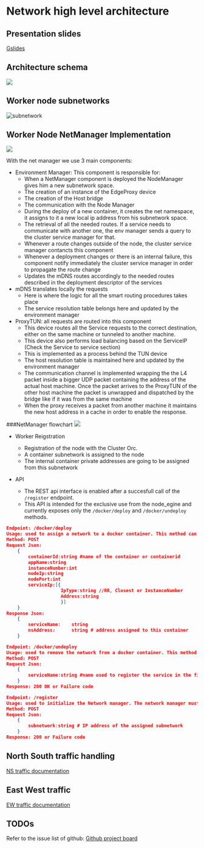 # Network high level architecture

## Presentation slides
[Gslides](https://docs.google.com/presentation/d/1_vSy4f2plYYKcQKtr5tQ1ColA5VtPYPFwhbaViDtcM4/edit?usp=sharing)

## Architecture schema

![](./diagrams/Network-0.1.png)

## Worker node subnetworks

![subnetwork](./diagrams/Subnetworks.png)

## Worker Node NetManager Implementation

![](./diagrams/NetManager.png)

With the net manager we use 3 main components:

* Environment Manager: This component is responsible for:
	* When a NetManager component is deployed the NodeManager gives him a new subnetwork space. 
	* The creation of an instance of the EdgeProxy device 
	* The creation of the Host bridge
	* The communication with the Node Manager 
	* During the deploy of a new container, it creates the net namespace, it assigns to it a new local ip address from his subnetwork space.
	* The retrieval of all the needed routes. If a service needs to communicate with another one, the env manager sends a query to the cluster service manager for that. 	
	* Whenever a route changes outside of the node, the cluster service manager contancts this component
	* Whenever a deployment changes or there is an internal failure, this component notify immediately the cluster service manager in order to propagate the route change
	* Updates the mDNS routes accordingly to the needed routes described in the deployment descriptor of the services
* mDNS translates locally the requests
	*  Here is where the logic for all the smart routing procedures takes place
	*  The service resolution table belongs here and updated by the environment manager
* ProxyTUN: all requests are routed into this component
	* This device routes all the Service requests to the correct destination, either on the same machine or tunneled to another machine. 
	*  This device also performs load balancing based on the ServiceIP (Check the Service to service section)
	* This is implemented as a process behind the TUN device
	* The host resolution table is maintained here and updated by the environment manager
	* The communication channel is implemented wrapping the the L4 packet inside a bigger UDP packet containing the address of the actual host machine. Once the packet arrives to the ProxyTUN of the other host machine the packet is unwrapped and dispatched by the bridge like if it was from the same machine
	* When the proxy receives a packet from another machine it maintains the new host address in a cache in order to enable the response.

###NetManager flowchart
![](./diagrams/NetManagerFlowchart.png)

* Worker Reigstration
	*  Registration of the node with the Cluster Orc. 
	*  A container subnetwork is assigned to the node
	*  The internal container private addresses are going to be assigned from this subnetwork

* API
   * The REST api interface is enabled after a succesfull call of the `/register` endpoint. 
   * This API is intended for the exclusive use from the node_egine and currently exposes only
   the `/docker/deploy` and `/docker/undeploy` methods. 
   
```json
Endpoint: /docker/deploy
Usage: used to assign a network to a docker container. This method can be used only after the registration
Method: POST
Request Json:
	{
		containerId:string #name of the container or containerid
		appName:string
		instanceNumber:int
		nodeIp:string
		nodePort:int
		serviceIp:[{
					IpType:string //RR, Closest or InstanceNumber
					Address:string
					}]
	}
Response Json:
	{
		serviceName:    string
		nsAddress:  	string # address assigned to this container
	}
``` 

```json
Endpoint: /docker/undeploy
Usage: used to remove the network from a docker container. This method can be used only after the registration
Method: POST
Request Json:
	{
		serviceName:string #name used to register the service in the first place
	}
Response: 200 OK or Failure code
``` 

```json
Endpoint: /register
Usage: used to initialize the Network manager. The network manager must know his local subnetwork.
Method: POST
Request Json:
	{
		subnetwork:string # IP address of the assigned subnetwork
	}
Response: 200 or Failure code
``` 

## North South traffic handling
[NS traffic documentation](NStraffic.md)



## East West traffic

[EW traffic documentation](EWTraffic.md)


## TODOs
Refer to the issue list of github: [Github project board](https://github.com/edgeIO/src/projects/1)
